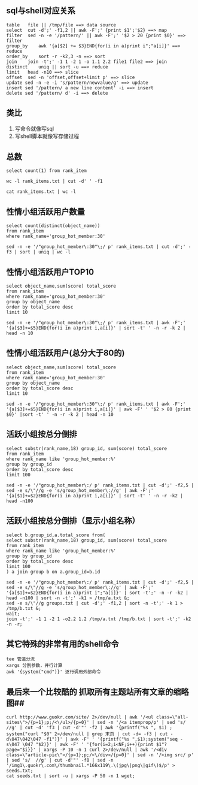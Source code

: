 ## sql与shell对应关系 ##
    table   file || /tmp/file ==> data source
    select  cut -d';' -f1,2 || awk -F';' {print $1';'$2} ==> map
    filter  sed -n -e '/pattern/' || awk -F';' '$2 > 20 {print $0}' ==> filter
    group_by    awk '{a[$2] += $3}END{for(i in a)print i";"a[i]}' ==> reduce
    order_by    sort -r -k2,3 -n ==> sort
    join    join -t';' -1 1 -2 1 -o 1.1 2.2 file1 file2 ==> join
    distinct    uniq || sort -u ==> reduce
    limit   head -n10 ==> slice
    offset  sed -n 'offset,offset+limit p' ==> slice
    update sed -n -e -i 's/pattern/newvalue/g' ==> update
    insert sed '/pattern/ a new line content' -i ==> insert
    delete sed '/pattern/ d' -i ==> delete

## 类比 ##

1. 写命令就像写sql
2. 写shell脚本就像写存储过程

## 总数  ##
    select count(1) from rank_item

    wc -l rank_items.txt | cut -d' ' -f1

    cat rank_items.txt | wc -l

## 性情小组活跃用户数量 ##
    select count(distinct(object_name))
    from rank_item
    where rank_name='group_hot_member:30'

    sed -n -e '/"group_hot_member\:30"\;/ p' rank_items.txt | cut -d';' -f3 | sort | uniq | wc -l

## 性情小组活跃用户TOP10  ##

    select object_name,sum(score) total_score
    from rank_item
    where rank_name='group_hot_member:30'
    group by object_name
    order by total_score desc
    limit 10

    sed -n -e '/"group_hot_member\:30"\;/ p' rank_items.txt | awk -F';' '{a[$3]+=$5}END{for(i in a)print i,a[i]}' | sort -t' ' -n -r -k 2 | head -n 10

## 性情小组活跃用户(总分大于80的)  ##

    select object_name,sum(score) total_score
    from rank_item
    where rank_name='group_hot_member:30'
    group by object_name
    order by total_score desc
    limit 10

    sed -n -e '/"group_hot_member\:30"\;/ p' rank_items.txt | awk -F';' '{a[$3]+=$5}END{for(i in a)print i,a[i]}' | awk -F' ' '$2 > 80 {print $0}' |sort -t' ' -n -r -k 2 | head -n 10

##  活跃小组按总分倒排 ##
    select substr(rank_name,18) group_id, sum(score) total_score
    from rank_item
    where rank_name like 'group_hot_member:%'
    group by group_id
    order by total_score desc
    limit 100

    sed -n -e '/"group_hot_member\:/ p' rank_items.txt | cut -d';' -f2,5 | sed -e s/\"//g -e 's/group_hot_member\://g' | awk -F';' '{a[$1]+=$2}END{for(i in a)print i,a[i]}' | sort -t' ' -n -r -k2 | head -n100

## 活跃小组按总分倒排（显示小组名称） ##
    select b.group_id,a.total_score from(
    select substr(rank_name,18) group_id, sum(score) total_score
    from rank_item
    where rank_name like 'group_hot_member:%'
    group by group_id
    order by total_score desc
    limit 100
    ) a join group b on a.group_id=b.id

    sed -n -e '/"group_hot_member\:/ p' rank_items.txt | cut -d';' -f2,5 | sed -e s/\"//g -e 's/group_hot_member\://g' | awk -F';' '{a[$1]+=$2}END{for(i in a)print i";"a[i]}' | sort -t';' -n -r -k2 | head -n100 | sort -n -t';' -k1 > /tmp/a.txt &;
    sed -e s/\"//g groups.txt | cut -d';' -f1,2 | sort -n -t';' -k 1 > /tmp/b.txt &;
    wait;
    join -t';' -1 1 -2 1 -o2.2 1.2 /tmp/a.txt /tmp/b.txt | sort -t';' -k2 -n -r;

## 其它特殊的非常有用的shell命令 ##
    tee 管道分流
    xargs 分割参数，并行计算
    awk '{system("cmd")}' 逐行调用外部命令

## 最后来一个比较酷的 抓取所有主题站所有文章的缩略图##
    curl http://www.guokr.com/site/ 2>/dev/null | awk '/<ul class=\"all-sites\">/{p=1};p;/<\/ul>/{p=0}' | sed -n '/<a itemprop/p' | sed 's/  //g' | cut -d' 'f3 | cut -d'"' -f2 | awk '{printf("%s ", $1) ; system("curl "$0" 2>/dev/null | grep 末页 | cut -d= -f3 | cut -d\047\042\047 -f1")}' | awk -F' ' '{printf("%s ",$1);system("seq -s\047 \047 "$2)}' | awk -F' ' '{for(i=2;i<NF;i++){print $1"?page="$i}}' | xargs -P 10 -n 1 curl 2>/dev/null | awk '/<div class=\"article-pic\">/{p=1};p;/<\/div>/{p=0}' | sed -n '/<img src/ p' | sed 's/  //g' | cut -d'"' -f8 | sed -n '/img1\.guokr\.com\/thumbnail.*166x119\.\(jpg\|png\|gif\)$/p' > seeds.txt;
    cat seeds.txt | sort -u | xargs -P 50 -n 1 wget;
